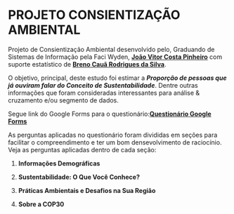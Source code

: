 # PROJETO CONSIENTIZAÇÃO AMBIENTAL

Projeto de Consientização Ambiental desenvolvido pelo, Graduando de Sistemas de Informação pela Faci Wyden, [**João Vitor Costa Pinheiro**](https://github.com/jvcp04) com suporte estatístico de [**Breno Cauã Rodrigues da Silva**](https://github.com/csilv7).

O objetivo, principal, deste estudo foi estimar a ***Proporção de pessoas que já ouviram falar do Conceito de Sustentabilidade***. Dentre outras informações que foram consideradas interessantes para análise  & cruzamento e/ou segmento de dados.

Segue link do Google Forms para o questionário:[**Questionário Google Forms**](https://docs.google.com/forms/d/e/1FAIpQLSdgVPqLSRdpZmDrq3np2jbSLIm4RSORIgLdonGFoHyE0T2n0w/viewform?usp=header)

As perguntas aplicadas no questionário foram divididas em seções para facilitar o compreendimento e ter um bom densevolvimento de raciocínio. Veja as perguntas aplicadas dentro de cada seção:

1. **Informações Demográficas**

2. **Sustentabilidade: O Que Você Conhece?**

3. **Práticas Ambientais e Desafios na Sua Região**

4. **Sobre a COP30**
